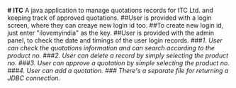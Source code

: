 <b># ITC</b>
A java application to manage quotations records for ITC Ltd. and keeping track of approved quotations. 
##User is provided with a login screen, where they can creaye new login id too.
##To create new login id, just enter "ilovemyindia" as the key.
##User is provided with the admin panel, to check the date and timings of the user login records.
###<i>1. User can check the quotations information and can search according to the product no.</i>
###<i>2. User can delete a record by simply selecting the product no.<i>
###<i>3. User can approve a quotation by simple selecting the product no.<i>
###<i>4. User can add a quotation.<i>
###<i> There's a separate file for returning a JDBC connection. </i>
